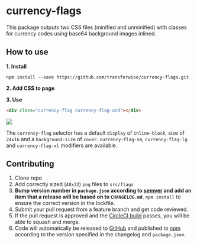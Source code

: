 # currency-flags

This package outputs two CSS files (minified and unminified) with classes for currency codes using base64 background images inlined.

## How to use

**1. Install**

`npm install --save https://github.com/transferwise/currency-flags.git`

**2. Add CSS to page**

**3. Use**

```html
<div class="currency-flag currency-flag-usd"></div>
```

<img src="http://i.imgur.com/Fdd5VLp.png">

The `currency-flag` selector has a default `display` of `inline-block`, size of `24x16` and a `background-size` of `cover`.
`currency-flag-sm`, `currency-flag-lg` and `currency-flag-xl` modifiers are available.

## Contributing

1.  Clone repo
1.  Add correctly sized (`48x32`) `png` files to `src/flags`
1.  **Bump version number in `package.json` according to [semver](http://semver.org/) and add an item that a release will be based on to `CHANGELOG.md`**. `npm install` to ensure the correct version in the lockfile.
1.  Submit your pull request from a feature branch and get code reviewed.
1.  If the pull request is approved and the [CircleCI build](https://circleci.com/gh/transferwise/currency-flags) passes, you will be able to squash and merge.
1.  Code will automatically be released to [GitHub](https://github.com/transferwise/currency-flags/releases) and published to [npm](https://www.npmjs.com/package/currency-flags) according to the version specified in the changelog and `package.json`.
